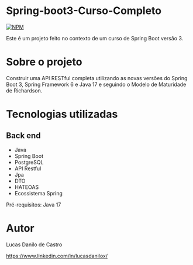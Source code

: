 # Spring-boot3-Curso-Completo
[![NPM](https://img.shields.io/npm/l/react)](https://github.com/lucasdanilox/Projeto-springboot3-jpa/blob/main/LICENSE) 

Este é um projeto feito no contexto de um curso de Spring Boot versão 3.

# Sobre o projeto

Construir uma API RESTful completa utilizando as novas versões do Spring Boot 3, Spring Framework 6 e Java 17 e seguindo o Modelo de Maturidade de Richardson. 

# Tecnologias utilizadas
## Back end
- Java
- Spring Boot
- PostgreSQL
- API Restful
- Jpa
- DTO
- HATEOAS
- Ecossistema Spring

Pré-requisitos: Java 17

# Autor

Lucas Danilo de Castro

https://www.linkedin.com/in/lucasdanilox/


